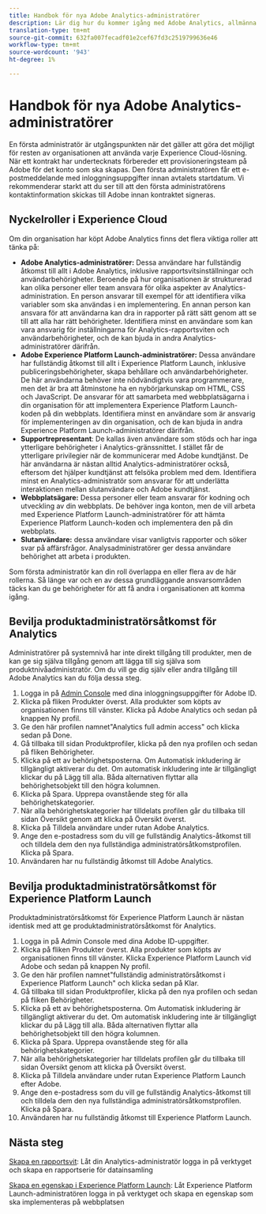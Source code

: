 ```yaml
---
title: Handbok för nya Adobe Analytics-administratörer
description: Lär dig hur du kommer igång med Adobe Analytics, allmänna rolltyper och loggar in i användargränssnittet.
translation-type: tm+mt
source-git-commit: 632fa007fecadf01e2cef67fd3c2519799636e46
workflow-type: tm+mt
source-wordcount: '943'
ht-degree: 1%

---
```



# Handbok för nya Adobe Analytics-administratörer

En första administratör är utgångspunkten när det gäller att göra det möjligt för resten av organisationen att använda varje Experience Cloud-lösning. När ett kontrakt har undertecknats förbereder ett provisioneringsteam på Adobe för det konto som ska skapas. Den första administratören får ett e-postmeddelande med inloggningsuppgifter innan avtalets startdatum. Vi rekommenderar starkt att du ser till att den första administratörens kontaktinformation skickas till Adobe innan kontraktet signeras.

## Nyckelroller i Experience Cloud

Om din organisation har köpt Adobe Analytics finns det flera viktiga roller att tänka på:

* **Adobe Analytics-administratörer:** Dessa användare har fullständig åtkomst till allt i Adobe Analytics, inklusive rapportsvitsinställningar och användarbehörigheter. Beroende på hur organisationen är strukturerad kan olika personer eller team ansvara för olika aspekter av Analytics-administration. En person ansvarar till exempel för att identifiera vilka variabler som ska användas i en implementering. En annan person kan ansvara för att användarna kan dra in rapporter på rätt sätt genom att se till att alla har rätt behörigheter. Identifiera minst en användare som kan vara ansvarig för inställningarna för Analytics-rapportsviten och användarbehörigheter, och de kan bjuda in andra Analytics-administratörer därifrån.
* **Adobe Experience Platform Launch-administratörer:** Dessa användare har fullständig åtkomst till allt i Experience Platform Launch, inklusive publiceringsbehörigheter, skapa behållare och användarbehörigheter. De här användarna behöver inte nödvändigtvis vara programmerare, men det är bra att åtminstone ha en nybörjarkunskap om HTML, CSS och JavaScript. De ansvarar för att samarbeta med webbplatsägarna i din organisation för att implementera Experience Platform Launch-koden på din webbplats. Identifiera minst en användare som är ansvarig för implementeringen av din organisation, och de kan bjuda in andra Experience Platform Launch-administratörer därifrån.
* **Supportrepresentant**: De kallas även användare som stöds och har inga ytterligare behörigheter i Analytics-gränssnittet. I stället får de ytterligare privilegier när de kommunicerar med Adobe kundtjänst. De här användarna är nästan alltid Analytics-administratörer också, eftersom det hjälper kundtjänst att felsöka problem med dem. Identifiera minst en Analytics-administratör som ansvarar för att underlätta interaktionen mellan slutanvändare och Adobe kundtjänst.
* **Webbplatsägare:** Dessa personer eller team ansvarar för kodning och utveckling av din webbplats. De behöver inga konton, men de vill arbeta med Experience Platform Launch-administratörer för att hämta Experience Platform Launch-koden och implementera den på din webbplats.
* **Slutanvändare:** dessa användare visar vanligtvis rapporter och söker svar på affärsfrågor. Analysadministratörer ger dessa användare behörighet att arbeta i produkten.

Som första administratör kan din roll överlappa en eller flera av de här rollerna. Så länge var och en av dessa grundläggande ansvarsområden täcks kan du ge behörigheter för att få andra i organisationen att komma igång.

## Bevilja produktadministratörsåtkomst för Analytics

Administratörer på systemnivå har inte direkt tillgång till produkter, men de kan ge sig själva tillgång genom att lägga till sig själva som produktnivåadministratör. Om du vill ge dig själv eller andra tillgång till Adobe Analytics kan du följa dessa steg.

1. Logga in på [Admin Console](https://adminconsole.adobe.com/) med dina inloggningsuppgifter för Adobe ID.
1. Klicka på fliken Produkter överst. Alla produkter som köpts av organisationen finns till vänster. Klicka på Adobe Analytics och sedan på knappen Ny profil.
1. Ge den här profilen namnet&quot;Analytics full admin access&quot; och klicka sedan på Done.
1. Gå tillbaka till sidan Produktprofiler, klicka på den nya profilen och sedan på fliken Behörigheter.
1. Klicka på ett av behörighetsposterna. Om Automatisk inkludering är tillgängligt aktiverar du det. Om automatisk inkludering inte är tillgängligt klickar du på Lägg till alla. Båda alternativen flyttar alla behörighetsobjekt till den högra kolumnen.
1. Klicka på Spara. Upprepa ovanstående steg för alla behörighetskategorier.
1. När alla behörighetskategorier har tilldelats profilen går du tillbaka till sidan Översikt genom att klicka på Översikt överst.
1. Klicka på Tilldela användare under rutan Adobe Analytics.
1. Ange den e-postadress som du vill ge fullständig Analytics-åtkomst till och tilldela dem den nya fullständiga administratörsåtkomstprofilen. Klicka på Spara.
1. Användaren har nu fullständig åtkomst till Adobe Analytics.

## Bevilja produktadministratörsåtkomst för Experience Platform Launch

Produktadministratörsåtkomst för Experience Platform Launch är nästan identisk med att ge produktadministratörsåtkomst för Analytics.

1. Logga in på Admin Console med dina Adobe ID-uppgifter.
1. Klicka på fliken Produkter överst. Alla produkter som köpts av organisationen finns till vänster. Klicka Experience Platform Launch vid Adobe och sedan på knappen Ny profil.
1. Ge den här profilen namnet&quot;fullständig administratörsåtkomst i Experience Platform Launch&quot; och klicka sedan på Klar.
1. Gå tillbaka till sidan Produktprofiler, klicka på den nya profilen och sedan på fliken Behörigheter.
1. Klicka på ett av behörighetsposterna. Om Automatisk inkludering är tillgängligt aktiverar du det. Om automatisk inkludering inte är tillgängligt klickar du på Lägg till alla. Båda alternativen flyttar alla behörighetsobjekt till den högra kolumnen.
1. Klicka på Spara. Upprepa ovanstående steg för alla behörighetskategorier.
1. När alla behörighetskategorier har tilldelats profilen går du tillbaka till sidan Översikt genom att klicka på Översikt överst.
1. Klicka på Tilldela användare under rutan Experience Platform Launch efter Adobe.
1. Ange den e-postadress som du vill ge fullständig Analytics-åtkomst till och tilldela dem den nya fullständiga administratörsåtkomstprofilen. Klicka på Spara.
1. Användaren har nu fullständig åtkomst till Experience Platform Launch.

## Nästa steg

[Skapa en rapportsvit](/help/admin/c-manage-report-suites/c-new-report-suite/t-create-a-report-suite.md): Låt din Analytics-administratör logga in på verktyget och skapa en rapportserie för datainsamling

[Skapa en egenskap i Experience Platform Launch](/help/implement/launch/create-analytics-property.md): Låt Experience Platform Launch-administratören logga in på verktyget och skapa en egenskap som ska implementeras på webbplatsen
